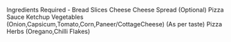 Ingredients Required -
Bread Slices
Cheese
Cheese Spread (Optional)
Pizza Sauce
Ketchup
Vegetables (Onion,Capsicum,Tomato,Corn,Paneer/CottageCheese) (As per taste)
Pizza Herbs (Oregano,Chilli Flakes)